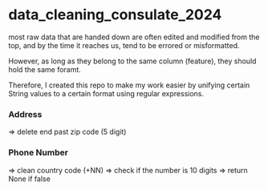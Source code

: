 # data_cleaning_consulate_2024

most raw data that are handed down are often edited and modified from the top, and by the time it reaches us, tend to be errored or misformatted. 

However, as long as they belong to the same column (feature), they should hold the same foramt. 

Therefore, I created this repo to make my work easier by unifying certain String values to a certain format using regular expressions.


### Address


=> delete end past zip code (5 digit)

### Phone Number
=> clean country code (+NN)
=> check if the number is 10 digits
  => return None if false

